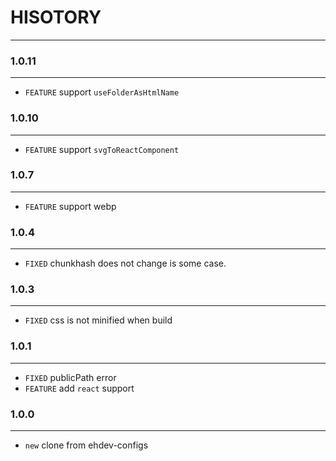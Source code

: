 # HISOTORY
---

### 1.0.11
---
- `FEATURE` support `useFolderAsHtmlName`

### 1.0.10
---
- `FEATURE` support `svgToReactComponent`

### 1.0.7
---
- `FEATURE` support webp

### 1.0.4
---
- `FIXED` chunkhash does not change is some case.

### 1.0.3
---
- `FIXED` css is not minified when build

### 1.0.1
---
- `FIXED` publicPath error
- `FEATURE` add `react` support


### 1.0.0
---
- `new` clone from ehdev-configs
